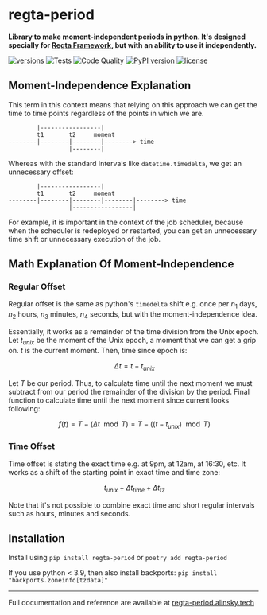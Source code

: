 # regta-period

**Library to make moment-independent periods in python.
It's designed specially for [Regta Framework](https://github.com/SKY-ALIN/regta), 
but with an ability to use it independently.**

[![versions](https://img.shields.io/pypi/pyversions/regta-period.svg)](https://github.com/SKY-ALIN/regta-period)
![Tests](https://github.com/SKY-ALIN/regta_period/actions/workflows/tests.yml/badge.svg)
![Code Quality](https://github.com/SKY-ALIN/regta-period/actions/workflows/code-quality.yml/badge.svg)
[![PyPI version](https://badge.fury.io/py/regta-period.svg)](https://pypi.org/project/regta-period/)
[![license](https://img.shields.io/github/license/SKY-ALIN/regta-period.svg)](https://github.com/SKY-ALIN/regta-period/blob/main/LICENSE)

## Moment-Independence Explanation

This term in this context means that relying on this approach we can get the time to time 
points regardless of the points in which we are.
```
        |-----------------|
        t1       t2     moment
--------|--------|--------|--------> time
                 |--------|
```

Whereas with the standard intervals like `datetime.timedelta`, we get an unnecessary offset:
```
        |-----------------|
        t1       t2     moment
--------|--------|--------|--------|--------> time
                 |-----------------|
```

For example, it is important in the context of the job scheduler, because when the
scheduler is redeployed or restarted, you can get an unnecessary time shift or
unnecessary execution of the job.

## Math Explanation Of Moment-Independence

### Regular Offset

Regular offset is the same as python's `timedelta` shift e.g. once per $n_1$ days,
$n_2$ hours, $n_3$ minutes, $n_4$ seconds, but with the moment-independence idea.

Essentially, it works as a remainder of the time division from the Unix epoch.
Let $t_{unix}$ be the moment of the Unix epoch, a moment that we can get a grip on.
$t$ is the current moment. Then, time since epoch is:

$$\ \Delta t = t - t_{unix} $$

Let $T$ be our period. Thus, to calculate time until the next moment we must subtract
from our period the remainder of the division by the period. Final function to calculate
time until the next moment since current looks following:

$$\ f(t) = T - ( \Delta t \mod T ) = T - ( ( t - t_{unix} ) \mod T ) $$

### Time Offset

Time offset is stating the exact time e.g. at 9pm, at 12am, at 16:30, etc.
It works as a shift of the starting point in exact time and time zone:

$$\ t_{unix} + \Delta t_{time} + \Delta t_{tz} $$

Note that it's not possible to combine exact time and short regular intervals such as
hours, minutes and seconds.

## Installation

Install using `pip install regta-period` or `poetry add regta-period`

If you use python < 3.9, then also install backports: `pip install "backports.zoneinfo[tzdata]"`

---

Full documentation and reference are available at 
[regta-period.alinsky.tech](https://regta-period.alinsky.tech)
